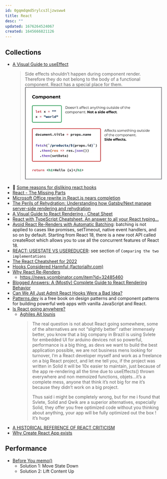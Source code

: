 ```yaml
---
id: 0gqmdqmd5rylcs3ljzwsww4
title: React
desc: ""
updated: 1676264524067
created: 1645666821126
---
```


## Collections

- [A Visual Guide to useEffect](https://alexsidorenko.com/blog/useeffect/)
  > Side effects shouldn’t happen during component render. Therefore they do not belong to the body of a functional component. React has a special place for them.
  > ![side effect](assets/images/language/react-side-effect.webp)
- 🌠 [Some reasons for disliking react hooks](https://blog.bitsrc.io/some-reasons-for-disliking-react-hooks-80f1e18eb9b3)
- [React - The Missing Parts](https://acko.net/blog/react-the-missing-parts/)
- [Microsoft Office rewrite in React.js nears completion](https://react-etc.net/entry/microsoft-office-rewrite-to-react-js-nears-completion)
- [The Perils of Rehydration: Understanding how Gatsby/Next manage server-side rendering and rehydration](https://www.joshwcomeau.com/react/the-perils-of-rehydration/)
- [A Visual Guide to React Rendering - Cheat Sheet](https://alexsidorenko.com/blog/react-render-cheat-sheet/)
- [React with TypeScript Cheatsheet. An answer to all your React typing…](https://blog.bitsrc.io/react-with-typescript-cheatsheet-9dd891dc5bfe)
- [Avoid React Re-Renders with Automatic Batching](https://blog.bitsrc.io/avoid-react-re-renders-with-automatic-batching-dc8a76ce6de4): batching is not applied to cases like promises, setTimeout, native event handlers, and so on by default. Starting from React 18, there is a new root API called createRoot which allows you to use all the concurrent features of React 18.
- [REACT: USESTATE VS USEREDUCER](https://tasoskakour.com/blog/react-use-state-vs-use-reducer): see section of `Comparing the two implementations`
- [The React Cheatsheet for 2022](https://www.freecodecamp.org/news/the-react-cheatsheet)
- [Hooks Considered Harmful (factorialhr.com)](https://news.ycombinator.com/item?id=30753127)
- [Why React Re-Renders](https://www.joshwcomeau.com/react/why-react-re-renders/)
  - https://news.ycombinator.com/item?id=32485460
- [Blogged Answers: A (Mostly) Complete Guide to React Rendering Behavior](https://blog.isquaredsoftware.com/2020/05/blogged-answers-a-mostly-complete-guide-to-react-rendering-behavior/)
- [Can We All Just Admit React Hooks Were a Bad Idea?](https://medium.com/codex/can-we-all-just-admit-react-hooks-were-a-bad-idea-c48120c5188d)
- [Patterns.dev](https://www.patterns.dev/) is a free book on design patterns and component patterns for building powerful web apps with vanilla JavaScript and React.
- [Is React going anywhere?](https://www.infoxicator.com/is-react-going-anywhere)
  - [Aghiles Ait lounis](https://app.daily.dev/posts/kk7qnX1Wi)
    > The real question is not about React going somewhere, some of the alternatives are not “slightly better” rather immensely better, you know that a big company in Brazil is using Svlete for embedded UI for arduino devices not so powerful, performance is a big thing, as devs we want to build the best application possible, we are not business mens looking for turnover, I’m a React developer myself and work as a freelance on a big React project, and let me tell you, if the project was written in Solid it will be 10x easier to maintain, just because of the app re-rendering all the time due to useEffects() thrown everywhere and non memoized functions, objets…it’s a complete mess, anyone that think it’s not big for me it’s because they didn’t work on a big project.
    >
    > Thus said i might be completely wrong, but for me i found that Svlete, Solid and Qwik are a superior alternatives, especially Solid, they offer you free optimized code without you thinking about anything, your app will be fully optimized out the box ! it’s huge
- [A HISTORICAL REFERENCE OF REACT CRITICISM](https://www.zachleat.com/web/react-criticism/)
- [Why Create React App exists](https://github.com/reactjs/reactjs.org/pull/5487#issuecomment-1409720741)

## Performance

- [Before You memo()](https://overreacted.io/before-you-memo/)
  - Solution 1: Move State Down
  - Solution 2: Lift Content Up

